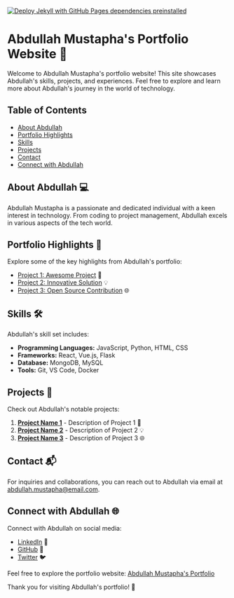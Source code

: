 [![Deploy Jekyll with GitHub Pages dependencies preinstalled](https://github.com/abdullahCoder-Tech/Portfolio/actions/workflows/jekyll-gh-pages.yml/badge.svg)](https://github.com/abdullahCoder-Tech/Portfolio/actions/workflows/jekyll-gh-pages.yml)

# Abdullah Mustapha's Portfolio Website 🚀

Welcome to Abdullah Mustapha's portfolio website! This site showcases Abdullah's skills, projects, and experiences. Feel free to explore and learn more about Abdullah's journey in the world of technology.

## Table of Contents
- [About Abdullah](#about-abdullah)
- [Portfolio Highlights](#portfolio-highlights)
- [Skills](#skills)
- [Projects](#projects)
- [Contact](#contact)
- [Connect with Abdullah](#connect-with-abdullah)

## About Abdullah 💻

Abdullah Mustapha is a passionate and dedicated individual with a keen interest in technology. From coding to project management, Abdullah excels in various aspects of the tech world.

## Portfolio Highlights 🌟

Explore some of the key highlights from Abdullah's portfolio:

- [Project 1: Awesome Project](#) 🚀
- [Project 2: Innovative Solution](#) 💡
- [Project 3: Open Source Contribution](#) 🌐

## Skills 🛠️

Abdullah's skill set includes:

- **Programming Languages:** JavaScript, Python, HTML, CSS
- **Frameworks:** React, Vue.js, Flask
- **Database:** MongoDB, MySQL
- **Tools:** Git, VS Code, Docker

## Projects 🚧

Check out Abdullah's notable projects:

1. **[Project Name 1](#)** - Description of Project 1 🚀
2. **[Project Name 2](#)** - Description of Project 2 💡
3. **[Project Name 3](#)** - Description of Project 3 🌐

## Contact 📬

For inquiries and collaborations, you can reach out to Abdullah via email at abdullah.mustapha@email.com.

## Connect with Abdullah 🌐

Connect with Abdullah on social media:

- [LinkedIn](#) 💼
- [GitHub](#) 🐙
- [Twitter](#) 🐦

Feel free to explore the portfolio website: [Abdullah Mustapha's Portfolio](#)

Thank you for visiting Abdullah's portfolio! 🎉
